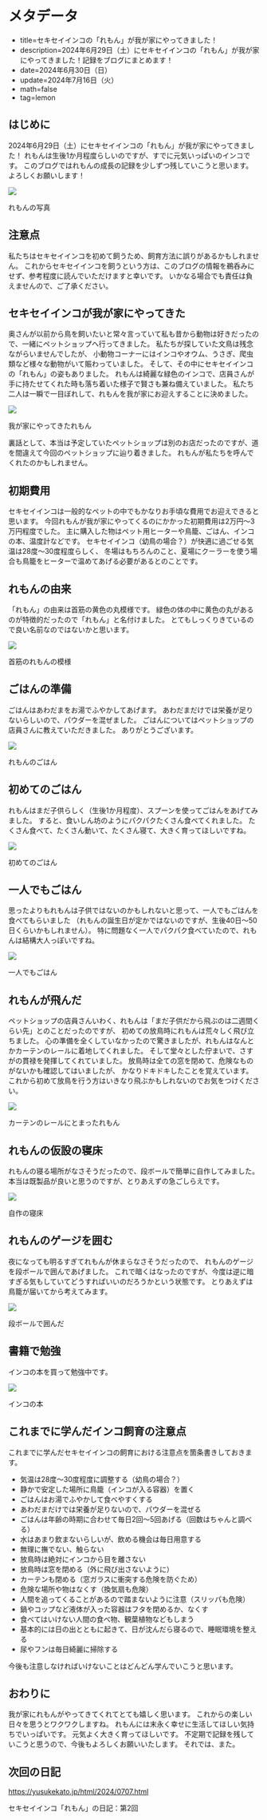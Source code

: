 # メタデータ
- title=セキセイインコの「れもん」が我が家にやってきました！
- description=2024年6月29日（土）にセキセイインコの「れもん」が我が家にやってきました！記録をブログにまとめます！
- date=2024年6月30日（日）
- update=2024年7月16日（火）
- math=false
- tag=lemon

## はじめに
2024年6月29日（土）にセキセイインコの「れもん」が我が家にやってきました！
れもんは生後1か月程度らしいのですが、すでに元気いっぱいのインコです。
このブログではれもんの成長の記録を少しずつ残していこうと思います。
よろしくお願いします！

![](../../images/2024/20240630_5.jpg)

れもんの写真

## 注意点
私たちはセキセイインコを初めて飼うため、飼育方法に誤りがあるかもしれません。
これからセキセイインコを飼うという方は、このブログの情報を鵜呑みにせず、参考程度に読んでいただけますと幸いです。
いかなる場合でも責任は負えませんので、ご了承ください。

## セキセイインコが我が家にやってきた
奥さんが以前から鳥を飼いたいと常々言っていて私も昔から動物は好きだったので、一緒にペットショップへ行ってきました。
私たちが探していた文鳥は残念ながらいませんでしたが、
小動物コーナーにはインコやオウム、うさぎ、爬虫類など様々な動物がいて賑わっていました。
そして、その中にセキセイインコの「れもん」の姿もありました。
れもんは綺麗な緑色のインコで、店員さんが手に持たせてくれた時も落ち着いた様子で賢さも兼ね備えていました。
私たち二人は一瞬で一目ぼれして、れもんを我が家にお迎えすることに決めました。

![](../../images/2024/20240630_1.gif)

我が家にやってきたれもん

裏話として、本当は予定していたペットショップは別のお店だったのですが、道を間違えて今回のペットショップに辿り着きました。
れもんが私たちを呼んでくれたのかもしれません。

## 初期費用
セキセイインコは一般的なペットの中でもかなりお手頃な費用でお迎えできると思います。
今回れもんが我が家にやってくるのにかかった初期費用は2万円～3万円程度でした。
主に購入した物はペット用ヒーターや鳥籠、ごはん、インコの本、温度計などです。
セキセイインコ（幼鳥の場合？）が快適に過ごせる気温は28度～30度程度らしく、
冬場はもちろんのこと、夏場にクーラーを使う場合も鳥籠をヒーターで温めてあげる必要があるとのことです。

## れもんの由来
「れもん」の由来は首筋の黄色の丸模様です。
緑色の体の中に黄色の丸があるのが特徴的だったので「れもん」と名付けました。
とてもしっくりきているので良い名前なのではないかと思います。

![](../../images/2024/20240630_4.jpg)

首筋のれもんの模様

## ごはんの準備
ごはんはあわだまをお湯でふやかしてあげます。
あわだまだけでは栄養が足りないらしいので、パウダーを混ぜました。
ごはんについてはペットショップの店員さんに教えていただきました。
ありがとうございます。

![](../../images/2024/20240630_9.jpg)

れもんのごはん

## 初めてのごはん
れもんはまだ子供らしく（生後1か月程度）、スプーンを使ってごはんをあげてみました。
すると、食いしん坊のようにパクパクたくさん食べてくれました。
たくさん食べて、たくさん動いて、たくさん寝て、大きく育ってほしいですね。

![](../../images/2024/20240630_3.gif)

初めてのごはん

## 一人でもごはん
思ったよりもれもんは子供ではないのかもしれないと思って、一人でもごはんを食べてもらいました
（れもんの誕生日が定かではないのですが、生後40日～50日くらいかもしれません）。
特に問題なく一人でパクパク食べていたので、れもんは結構大人っぽいですね。

![](../../images/2024/20240630_2.gif)

一人でもごはん

## れもんが飛んだ
ペットショップの店員さんいわく、れもんは「まだ子供だから飛ぶのは二週間くらい先」とのことだったのですが、
初めての放鳥時にれもんは荒々しく飛び立ちました。
心の準備を全くしていなかったので驚きましたが、れもんはなんとかカーテンのレールに着地してくれました。
そして堂々とした佇まいで、さすがの貫禄を発揮してくれていました。
放鳥時は全ての窓を閉めて、危険なものがないかも確認してはいましたが、
かなりドキドキしたことを覚えています。
これから初めて放鳥を行う方はいきなり飛ぶかもしれないのでお気をつけください。

![](../../images/2024/20240630_6.jpg)

カーテンのレールにとまったれもん

## れもんの仮設の寝床
れもんの寝る場所がなさそうだったので、段ボールで簡単に自作してみました。
本当は既製品が良いと思うのですが、とりあえずの急ごしらえです。

![](../../images/2024/20240630_8.jpg)

自作の寝床

## れもんのゲージを囲む
夜になっても明るすぎてれもんが休まらなさそうだったので、
れもんのゲージを段ボールで囲んであげました。
これで暗くはなったのですが、今度は逆に暗すぎる気もしていてどうすればいいのだろうかという状態です。
とりあえずは鳥籠が届いてから考えてみます。

![](../../images/2024/20240630_10.jpg)

段ボールで囲んだ

## 書籍で勉強
インコの本を買って勉強中です。

![](../../images/2024/20240630_7.jpg)

インコの本

## これまでに学んだインコ飼育の注意点
これまでに学んだセキセイインコの飼育における注意点を箇条書きしておきます。

- 気温は28度～30度程度に調整する（幼鳥の場合？）
- 静かで安定した場所に鳥籠（インコが入る容器）を置く
- ごはんはお湯でふやかして食べやすくする
- あわだまだけでは栄養が足りないので、パウダーを混ぜる
- ごはんは年齢の時期に合わせて毎日2回～5回あげる（回数はちゃんと調べる）
- 水はあまり飲まないらしいが、飲める機会は毎日用意する
- 無理に撫でない、触らない
- 放鳥時は絶対にインコから目を離さない
- 放鳥時は窓を閉める（外に飛び出さないように）
- カーテンも閉める（窓ガラスに衝突する危険を防ぐため）
- 危険な場所や物はなくす（換気扇も危険）
- 人間を追ってくることがあるので踏まないように注意（スリッパも危険）
- 鍋やコップなど液体が入った容器はフタを閉めるか、なくす
- 食べてはいけない人間の食べ物、観葉植物などもしまう
- 基本的には日の出とともに起きて、日が沈んだら寝るので、睡眠環境を整える
- 尿やフンは毎日綺麗に掃除する

今後も注意しなければいけないことはどんどん学んでいこうと思います。

## おわりに
我が家にれもんがやってきてくれてとても嬉しく思います。
これからの楽しい日々を思うとワクワクしますね。
れもんには末永く幸せに生活してほしい気持ちでいっぱいです。
元気よく大きく育ってほしいです。
不定期で記録を残していこうと思うので、今後もよろしくお願いいたします。
それでは、また。

## 次回の日記
https://yusukekato.jp/html/2024/0707.html

セキセイインコ「れもん」の日記：第2回
